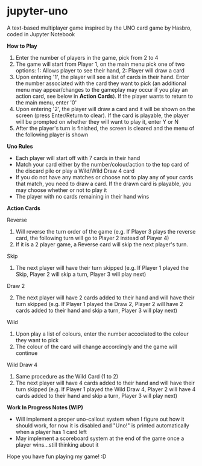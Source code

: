 # jupyter-uno
A text-based multiplayer game inspired by the UNO card game by Hasbro, coded in Jupyter Notebook

**How to Play**
1. Enter the number of players in the game, pick from 2 to 4
2. The game will start from Player 1, on the main menu pick one of two options:
   1: Allows player to see their hand, 
   2: Player will draw a card
3. Upon entering '1', the player will see a list of cards in their hand. Enter the number associated with the card they want to pick (an additional menu may appear/changes to the gameplay may occur if you play an action card, see below in **Action Cards**). If the player wants to return to the main menu, enter '0'
4. Upon entering '2', the player will draw a card and it will be shown on the screen (press Enter/Return to clear). If the card is playable, the player will be prompted on whether they will want to play it, enter Y or N
5. After the player's turn is finished, the screen is cleared and the menu of the following player is shown

**Uno Rules**
- Each player will start off with 7 cards in their hand
- Match your card either by the number/colour/action to the top card of the discard pile or play a Wild/Wild Draw 4 card
- If you do not have any matches or choose not to play any of your cards that match, you need to draw a card. If the drawn card is playable, you may choose whether or not to play it
- The player with no cards remaining in their hand wins

**Action Cards**

Reverse

1. Will reverse the turn order of the game (e.g. If Player 3 plays the reverse card, the following turn will go to Player 2 instead of Player 4)
2. If it is a 2 player game, a Reverse card will skip the next player's turn. 

Skip

1. The next player will have their turn skipped (e.g. If Player 1 played the Skip, Player 2 will skip a turn, Player 3 will play next)

Draw 2

2. The next player will have 2 cards added to their hand and will have their turn skipped (e.g. If Player 1 played the Draw 2, Player 2 will have 2 cards added to their hand and skip a turn, Player 3 will play next)

Wild

1. Upon play a list of colours, enter the number accociated to the colour they want to pick
2. The colour of the card will change accordingly and the game will continue

Wild Draw 4

1. Same procedure as the Wild Card (1 to 2)
2. The next player will have 4 cards added to their hand and will have their turn skipped (e.g. If Player 1 played the Wild Draw 4, Player 2 will have 4 cards added to their hand and skip a turn, Player 3 will play next)

**Work In Progress Notes (WIP)**
- Will implement a proper uno-callout system when I figure out how it should work, for now it is disabled and "Uno!" is printed automatically when a player has 1 card left
- May implement a scoreboard system at the end of the game once a player wins...still thinking about it

Hope you have fun playing my game! :D

